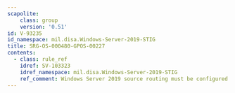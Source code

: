 ```yaml
---
scapolite:
    class: group
    version: '0.51'
id: V-93235
id_namespace: mil.disa.Windows-Server-2019-STIG
title: SRG-OS-000480-GPOS-00227
contents:
  - class: rule_ref
    idref: SV-103323
    idref_namespace: mil.disa.Windows-Server-2019-STIG
    ref_comment: Windows Server 2019 source routing must be configured to th ...
---
```


